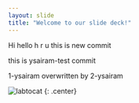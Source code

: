 ```yaml
---
layout: slide
title: "Welcome to our slide deck!"
---
```


Hi hello h r u 
this is new commit

this is ysairam-test commit

1-ysairam overwritten by 2-ysairam


![labtocat](https://octodex.github.com/images/labtocat.png)
{: .center}

